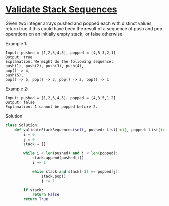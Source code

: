 # [Validate Stack Sequences](https://leetcode.com/problems/validate-stack-sequences/)

Given two integer arrays pushed and popped each with distinct values, return true if this could have been the result of 
a sequence of push and pop operations on an initially empty stack, or false otherwise.

Example 1:
```
Input: pushed = [1,2,3,4,5], popped = [4,5,3,2,1]
Output: true
Explanation: We might do the following sequence:
push(1), push(2), push(3), push(4),
pop() -> 4,
push(5),
pop() -> 5, pop() -> 3, pop() -> 2, pop() -> 1
```
Example 2:
```
Input: pushed = [1,2,3,4,5], popped = [4,3,5,1,2]
Output: false
Explanation: 1 cannot be popped before 2.
```
Solution
```python
class Solution:
    def validateStackSequences(self, pushed: List[int], popped: List[int]) -> bool:
        i = 0
        j = 0
        stack = []

        while i < len(pushed) and j < len(popped):
            stack.append(pushed[i])
            i += 1

            while stack and stack[-1] == popped[j]:
                stack.pop()
                j += 1

        if stack:
            return False
        return True
```